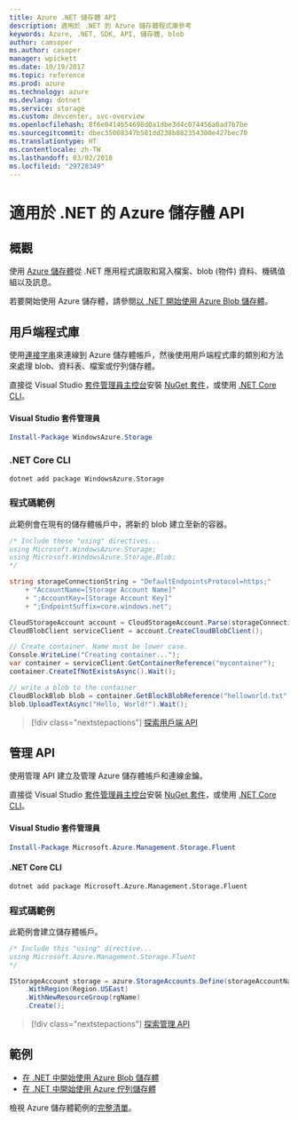 ```yaml
---
title: Azure .NET 儲存體 API
description: 適用於 .NET 的 Azure 儲存體程式庫參考
keywords: Azure, .NET, SDK, API, 儲存體, blob
author: camsoper
ms.author: casoper
manager: wpickett
ms.date: 10/19/2017
ms.topic: reference
ms.prod: azure
ms.technology: azure
ms.devlang: dotnet
ms.service: storage
ms.custom: devcenter, svc-overview
ms.openlocfilehash: 8f6e0414b54698d0a1dbe3d4c074456a6ad7b7be
ms.sourcegitcommit: dbec35008347b581dd238b882354300e427bec70
ms.translationtype: HT
ms.contentlocale: zh-TW
ms.lasthandoff: 03/02/2018
ms.locfileid: "29728349"
---
```

# <a name="azure-storage-apis-for-net"></a>適用於 .NET 的 Azure 儲存體 API

## <a name="overview"></a>概觀

使用 [Azure 儲存體](https://review.docs.microsoft.com/azure/storage/storage-introduction)從 .NET 應用程式讀取和寫入檔案、blob (物件) 資料、機碼值組以及訊息。

若要開始使用 Azure 儲存體，請參閱[以 .NET 開始使用 Azure Blob 儲存體](/azure/storage/storage-dotnet-how-to-use-blobs)。

## <a name="client-library"></a>用戶端程式庫

使用[連接字串](/azure/storage/storage-create-storage-account#manage-your-storage-account)來連線到 Azure 儲存體帳戶，然後使用用戶端程式庫的類別和方法來處理 blob、資料表、檔案或佇列儲存體。

直接從 Visual Studio [套件管理員主控台][PackageManager]安裝 [NuGet 套件](https://www.nuget.org/packages/WindowsAzure.Storage)，或使用 [.NET Core CLI][DotNetCLI]。

#### <a name="visual-studio-package-manager"></a>Visual Studio 套件管理員

```powershell
Install-Package WindowsAzure.Storage
```

### <a name="net-core-cli"></a>.NET Core CLI

```bash
dotnet add package WindowsAzure.Storage
```

### <a name="code-example"></a>程式碼範例

此範例會在現有的儲存體帳戶中，將新的 blob 建立至新的容器。

```csharp
/* Include these "using" directives...
using Microsoft.WindowsAzure.Storage;
using Microsoft.WindowsAzure.Storage.Blob;
*/

string storageConnectionString = "DefaultEndpointsProtocol=https;"
    + "AccountName=[Storage Account Name]"
    + ";AccountKey=[Storage Account Key]"
    + ";EndpointSuffix=core.windows.net";

CloudStorageAccount account = CloudStorageAccount.Parse(storageConnectionString);
CloudBlobClient serviceClient = account.CreateCloudBlobClient();

// Create container. Name must be lower case.
Console.WriteLine("Creating container...");
var container = serviceClient.GetContainerReference("mycontainer");
container.CreateIfNotExistsAsync().Wait();

// write a blob to the container
CloudBlockBlob blob = container.GetBlockBlobReference("helloworld.txt");
blob.UploadTextAsync("Hello, World!").Wait();
```

> [!div class="nextstepactions"]
> [探索用戶端 API](/dotnet/api/overview/azure/storage/client)

## <a name="management-apis"></a>管理 API

使用管理 API 建立及管理 Azure 儲存體帳戶和連線金鑰。

直接從 Visual Studio [套件管理員主控台][PackageManager]安裝 [NuGet 套件](https://www.nuget.org/packages/Microsoft.Azure.Management.Storage.Fluent)，或使用 [.NET Core CLI][DotNetCLI]。

#### <a name="visual-studio-package-manager"></a>Visual Studio 套件管理員

```powershell
Install-Package Microsoft.Azure.Management.Storage.Fluent
```

#### <a name="net-core-cli"></a>.NET Core CLI

````bash
dotnet add package Microsoft.Azure.Management.Storage.Fluent
````

### <a name="code-example"></a>程式碼範例

此範例會建立儲存體帳戶。

```csharp
/* Include this "using" directive...
using Microsoft.Azure.Management.Storage.Fluent
*/

IStorageAccount storage = azure.StorageAccounts.Define(storageAccountName)
    .WithRegion(Region.USEast)
    .WithNewResourceGroup(rgName)
    .Create();
```

> [!div class="nextstepactions"]
> [探索管理 API](/dotnet/api/overview/azure/storage/management)

## <a name="samples"></a>範例

* [在 .NET 中開始使用 Azure Blob 儲存體](https://azure.microsoft.com/resources/samples/storage-blob-dotnet-getting-started/) 
* [在 .NET 中開始使用 Azure 佇列儲存體](https://azure.microsoft.com/resources/samples/storage-queue-dotnet-getting-started/)

檢視 Azure 儲存體範例的[完整清單](https://azure.microsoft.com/resources/samples/?platform=dotnet&term=storage)。

[PackageManager]: https://docs.microsoft.com/nuget/tools/package-manager-console
[DotNetCLI]: https://docs.microsoft.com/dotnet/core/tools/dotnet-add-package
